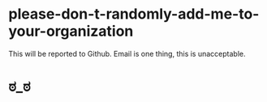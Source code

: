 # please-don-t-randomly-add-me-to-your-organization

This will be reported to Github. Email is one thing, this is unacceptable.

ಠ_ಠ 
===
